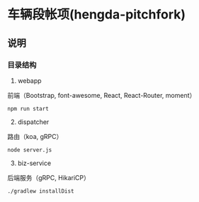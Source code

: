 # 车辆段帐项(hengda-pitchfork)

## 说明

### 目录结构

1. webapp

前端（Bootstrap, font-awesome, React, React-Router, moment）

    npm run start

2. dispatcher

路由（koa, gRPC）

    node server.js

3. biz-service

后端服务（gRPC, HikariCP）

    ./gradlew installDist
